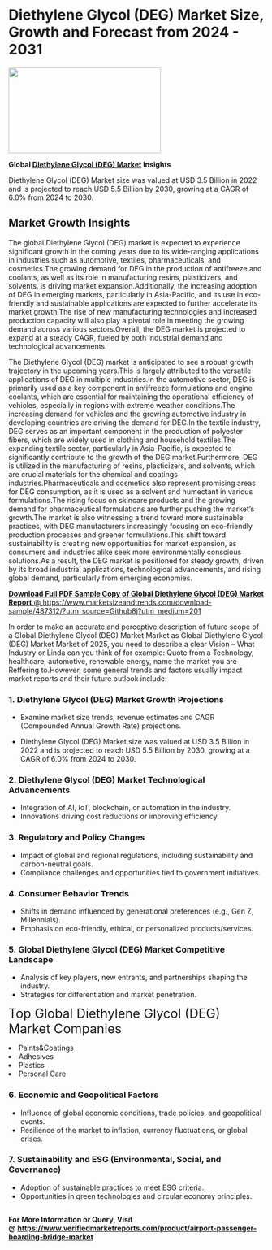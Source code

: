 <H1>Diethylene Glycol (DEG) Market Size, Growth and Forecast from 2024 - 2031</H1><img class="aligncenter size-medium wp-image-584254" src="https://thirdeyenews.in/wp-content/uploads/2024/09/Global-Market-Research-300x168.jpeg" alt="" width="300" height="168" /><p><strong>Global&nbsp;<a href="https://www.marketsizeandtrends.com/download-sample/487312/?utm_source=Github8j?utm_medium=201">Diethylene Glycol (DEG) Market</a> Insights</strong></p><p>Diethylene Glycol (DEG) Market size was valued at USD 3.5 Billion in 2022 and is projected to reach USD 5.5 Billion by 2030, growing at a CAGR of 6.0% from 2024 to 2030.</p><p><h2>Market Growth Insights</h2> <p>The global Diethylene Glycol (DEG) market is expected to experience significant growth in the coming years due to its wide-ranging applications in industries such as automotive, textiles, pharmaceuticals, and cosmetics.The growing demand for DEG in the production of antifreeze and coolants, as well as its role in manufacturing resins, plasticizers, and solvents, is driving market expansion.Additionally, the increasing adoption of DEG in emerging markets, particularly in Asia-Pacific, and its use in eco-friendly and sustainable applications are expected to further accelerate its market growth.The rise of new manufacturing technologies and increased production capacity will also play a pivotal role in meeting the growing demand across various sectors.Overall, the DEG market is projected to expand at a steady CAGR, fueled by both industrial demand and technological advancements.<a href="#" target="_blank"></a></p> <p>The Diethylene Glycol (DEG) market is anticipated to see a robust growth trajectory in the upcoming years.This is largely attributed to the versatile applications of DEG in multiple industries.In the automotive sector, DEG is primarily used as a key component in antifreeze formulations and engine coolants, which are essential for maintaining the operational efficiency of vehicles, especially in regions with extreme weather conditions.The increasing demand for vehicles and the growing automotive industry in developing countries are driving the demand for DEG.In the textile industry, DEG serves as an important component in the production of polyester fibers, which are widely used in clothing and household textiles.The expanding textile sector, particularly in Asia-Pacific, is expected to significantly contribute to the growth of the DEG market.Furthermore, DEG is utilized in the manufacturing of resins, plasticizers, and solvents, which are crucial materials for the chemical and coatings industries.Pharmaceuticals and cosmetics also represent promising areas for DEG consumption, as it is used as a solvent and humectant in various formulations.The rising focus on skincare products and the growing demand for pharmaceutical formulations are further pushing the market’s growth.The market is also witnessing a trend toward more sustainable practices, with DEG manufacturers increasingly focusing on eco-friendly production processes and greener formulations.This shift toward sustainability is creating new opportunities for market expansion, as consumers and industries alike seek more environmentally conscious solutions.As a result, the DEG market is positioned for steady growth, driven by its broad industrial applications, technological advancements, and rising global demand, particularly from emerging economies.<a href="#"></p><p><span class=""><strong>Download Full PDF Sample Copy of Global Diethylene Glycol (DEG) Market Report</strong> @ <a href="https://www.marketsizeandtrends.com/download-sample/487312/?utm_source=Github8j?utm_medium=201" target="_blank">https://www.marketsizeandtrends.com/download-sample/487312/?utm_source=Github8j?utm_medium=201</a></span></p><p>In order to make an accurate and perceptive description of future scope of a Global&nbsp;Diethylene Glycol (DEG) Market Market as Global&nbsp;Diethylene Glycol (DEG) Market Market of 2025, you need to describe a clear Vision &ndash; What Industry or Linda can you think of for example: Quote from a Technology, healthcare, automotive, renewable energy, name the market you are Reffering to.However, some general trends and factors usually impact market reports and their future outlook include:</p><h3>1.&nbsp;<strong>Diethylene Glycol (DEG) Market Growth Projections</strong></h3><ul><li>Examine market size trends, revenue estimates and CAGR (Compounded Annual Growth Rate) projections.</li><li><p>Diethylene Glycol (DEG) Market size was valued at USD 3.5 Billion in 2022 and is projected to reach USD 5.5 Billion by 2030, growing at a CAGR of 6.0% from 2024 to 2030.</p></li></ul><h3>2.&nbsp;<strong>Diethylene Glycol (DEG) Market Technological Advancements</strong></h3><ul><li>Integration of AI, IoT, blockchain, or automation in the industry.</li><li>Innovations driving cost reductions or improving efficiency.</li></ul><h3>3.&nbsp;<strong>Regulatory and Policy Changes</strong></h3><ul><li>Impact of global and regional regulations, including sustainability and carbon-neutral goals.</li><li>Compliance challenges and opportunities tied to government initiatives.</li></ul><h3>4.&nbsp;<strong>Consumer Behavior Trends</strong></h3><ul><li>Shifts in demand influenced by generational preferences (e.g., Gen Z, Millennials).</li><li>Emphasis on eco-friendly, ethical, or personalized products/services.</li></ul><h3>5.&nbsp;<strong>Global Diethylene Glycol (DEG) Market Competitive Landscape</strong></h3><ul><li>Analysis of key players, new entrants, and partnerships shaping the industry.</li><li>Strategies for differentiation and market penetration.</li></ul><p data-pm-slice="1 1 []"><span style="color: inherit; font-family: inherit; font-size: 25px;">Top Global Diethylene Glycol (DEG) Market Companies</span></p><div class="" data-test-id=""><p><li>Paints&Coatings</li><li> Adhesives</li><li> Plastics</li><li> Personal Care</li></p></div><h3>6.&nbsp;<strong>Economic and Geopolitical Factors</strong></h3><ul><li>Influence of global economic conditions, trade policies, and geopolitical events.</li><li>Resilience of the market to inflation, currency fluctuations, or global crises.</li></ul><h3>7.&nbsp;<strong>Sustainability and ESG (Environmental, Social, and Governance)</strong></h3><ul><li>Adoption of sustainable practices to meet ESG criteria.</li><li>Opportunities in green technologies and circular economy principles.</li></ul><h2><strong style="font-size: 14px;">For More Information or Query, Visit @&nbsp;</strong><a style="background-color: #ffffff; font-size: 14px;" href="https://www.marketsizeandtrends.com/report/diethylene-glycol-deg-market/" target="_blank">https://www.verifiedmarketreports.com/product/airport-passenger-boarding-bridge-market</a></h2>